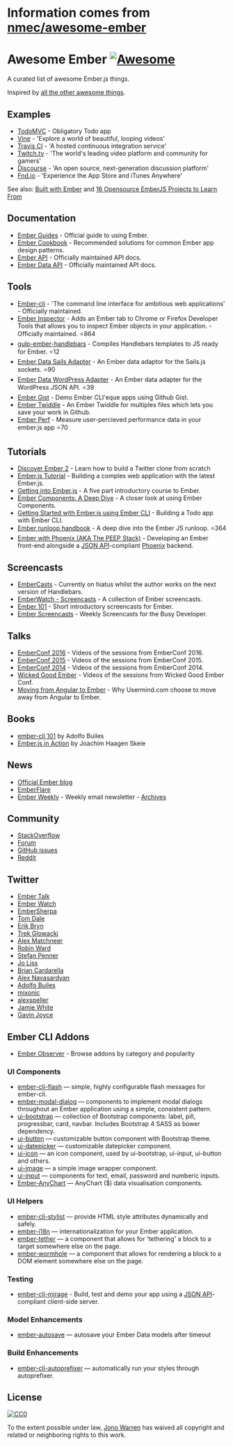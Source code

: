 # Information comes from [nmec/awesome-ember](https://github.com/nmec/awesome-ember)
# Awesome Ember [![Awesome](https://cdn.rawgit.com/sindresorhus/awesome/d7305f38d29fed78fa85652e3a63e154dd8e8829/media/badge.svg)](https://github.com/sindresorhus/awesome)

A curated list of awesome Ember.js things.

Inspired by [all the other awesome things](https://github.com/bayandin/awesome-awesomeness).

## Examples

- [TodoMVC](http://todomvc.com/examples/emberjs/) - Obligatory Todo app
- [Vine](https://vine.co/) - 'Explore a world of beautiful, looping videos'
- [Travis CI](https://travis-ci.org/) - 'A hosted continuous integration service'
- [Twitch.tv](http://www.twitch.tv/directory) - 'The world's leading video platform and community for gamers'
- [Discourse](http://try.discourse.org/) - 'An open source, next-generation discussion platform'
- [Fnd.io](https://fnd.io/) - 'Experience the App Store and iTunes Anywhere'

See also: [Built with Ember](http://builtwithember.io/) and [16 Opensource EmberJS Projects to Learn From](https://www.icicletech.com/blog/16-opensource-emberjs-projects-to-learn-from)

## Documentation

- [Ember Guides](http://emberjs.com/guides/) - Official guide to using Ember.
- [Ember Cookbook](http://emberjs.com/guides/cookbook/) - Recommended solutions for common Ember app design patterns.
- [Ember API](http://emberjs.com/api/) - Officially maintained API docs.
- [Ember Data API](http://emberjs.com/api/data/) - Officially maintained API docs.

## Tools

- [Ember-cli](http://ember-cli.com/) - 'The command line interface for ambitious web applications' - Officially maintained.
- [Ember Inspector](https://github.com/emberjs/ember-inspector) - Adds an Ember tab to Chrome or Firefox Developer Tools that allows you to inspect Ember objects in your application. - Officially maintained. :star:864
- [gulp-ember-handlebars](https://github.com/fuseelements/gulp-ember-handlebars) - Compiles Handlebars templates to JS ready for Ember. :star:12
- [Ember Data Sails Adapter](https://github.com/bmac/ember-data-sails-adapter) - An Ember data adaptor for the Sails.js sockets. :star:90
- [Ember Data WordPress Adapter](https://github.com/HeyHumanAgency/Ember-Data-WordPress) - An Ember data adapter for the WordPress JSON API. :star:39
- [Ember Gist](http://ember-gist.joostdvrs.com/) - Demo Ember CLI'eque apps using Github Gist.
- [Ember Twiddle](https://ember-twiddle.com/) - An Ember Twiddle for multiples files which lets you save your work in Github.
- [Ember Perf](https://github.com/mike-north/ember-perf) - Measure user-percieved performance data in your ember.js app :star:70

## Tutorials

- [Discover Ember 2](https://www.ludu.co/course/ember) - Learn how to build a Twitter clone from scratch
- [Ember.js Tutorial](http://yoember.com) - Building a complex web application with the latest Ember.js.
- [Getting into Ember.js](http://code.tutsplus.com/tutorials/getting-into-emberjs--net-30709) - A five part introductory course to Ember.
- [Ember Components: A Deep Dive](http://code.tutsplus.com/tutorials/ember-components-a-deep-dive--net-35551) - A closer look at using Ember Components.
- [Getting Started with Ember.js using Ember CLI](http://thetechcofounder.com/getting-started-with-ember-js-using-ember-cli/) - Building a Todo app with Ember CLI.
- [Ember runloop handbook](https://github.com/eoinkelly/ember-runloop-handbook) - A deep dive into the Ember JS runloop. :star:364
- [Ember with Phoenix (AKA The PEEP Stack)](https://medium.com/peep-stack) - Developing an Ember front-end alongside a [JSON API](http://jsonapi.org/)-compliant [Phoenix](http://www.phoenixframework.org/) backend.

## Screencasts

- [EmberCasts](http://www.embercasts.com/) - Currently on hiatus whilst the author works on the next version of Handlebars.
- [EmberWatch - Screencasts](http://emberwatch.com/screencasts.html) - A collection of Ember screencasts.
- [Ember 101](http://ember101.com/) - Short introductory screencasts for Ember.
- [Ember Screencasts](https://www.emberscreencasts.com/) - Weekly Screencasts for the Busy Developer.

## Talks

- [EmberConf 2016](https://www.youtube.com/playlist?list=PL4eq2DPpyBblc8aQAd516-jGMdAhEeUiW) - Videos of the sessions from EmberConf 2016.
- [EmberConf 2015](https://www.youtube.com/playlist?list=PLE7tQUdRKcyacwiUPs0CjPYt6tJub4xXU) - Videos of the sessions from EmberConf 2015.
- [EmberConf 2014](https://www.youtube.com/playlist?list=PLE7tQUdRKcyaOyfBnAndJxQ9PNVmKva0d) - Videos of the sessions from EmberConf 2014.
- [Wicked Good Ember](https://www.youtube.com/channel/UCwFd5yPBeWsbZHDWc-3KhjA) - Videos of the sessions from Wicked Good Ember Conf.
- [Moving from Angular to Ember](https://www.youtube.com/watch?v=EFmgLyR-Svo) - Why Usermind.com choose to move away from Angular to Ember.

## Books

- [ember-cli 101](https://leanpub.com/ember-cli-101) by Adolfo Builes
- [Ember.js in Action](http://manning.com/skeie/) by Joachim Haagen Skeie

## News

- [Official Ember blog](http://emberjs.com/blog/)
- [EmberFlare](https://emberflare.com)
- [Ember Weekly](http://emberweekly.com/) - Weekly email newsletter - [Archives](http://us4.campaign-archive2.com/home/?u=ac25c8565ec37f9299ac75ca0&id=e96229d21d)

## Community

- [StackOverflow](http://stackoverflow.com/questions/tagged/ember.js)
- [Forum](http://discuss.emberjs.com/)
- [GitHub issues](https://github.com/emberjs/ember.js/issues)
- [Reddit](https://www.reddit.com/r/emberjs/)

## Twitter

- [Ember Talk](https://twitter.com/emberjstalk)
- [Ember Watch](https://twitter.com/EmberWatch)
- [EmberSherpa](https://twitter.com/EmberSherpa)
- [Tom Dale](https://twitter.com/tomdale)
- [Erik Bryn](https://twitter.com/ebryn)
- [Trek Glowacki](https://twitter.com/trek)
- [Alex Matchneer](https://twitter.com/machty)
- [Robin Ward](https://twitter.com/eviltrout)
- [Stefan Penner](https://twitter.com/stefanpenner)
- [Jo Liss](https://twitter.com/jo_liss)
- [Brian Cardarella](https://twitter.com/bcardarella)
- [Alex Navasardyan](https://twitter.com/twokul)
- [Adolfo Builes](https://twitter.com/abuiles)
- [mixonic](https://twitter.com/mixonic)
- [alexspeller](https://twitter.com/alexspeller)
- [Jamie White](https://twitter.com/jgwhite)
- [Gavin Joyce](https://twitter.com/gavinjoyce)

## Ember CLI Addons

- [Ember Observer](https://emberobserver.com) - Browse addons by category and popularity

### UI Components

- [ember-cli-flash](https://github.com/poteto/ember-cli-flash) — simple, highly configurable flash messages for ember-cli.
- [ember-modal-dialog](https://github.com/yapplabs/ember-modal-dialog) — components to implement modal dialogs throughout an Ember application using a simple, consistent pattern.
- [ui-bootstrap](https://www.npmjs.com/package/ui-bootstrap) — collection of Bootstrap components: label, pill, progressbar, card, navbar. Includes Bootstrap 4 SASS as bower dependency.
- [ui-button](https://www.npmjs.com/package/ui-button) — customizable button component with Bootstrap theme.
- [ui-datepicker](https://www.npmjs.com/package/ui-datepicker) — customizable datepicker component.
- [ui-icon](https://ui-icon.firebaseapp.com/) — an icon component, used by ui-bootstrap, ui-input, ui-button and others.
- [ui-image](https://ui-image.firebaseapp.com/) — a simple image wrapper component.
- [ui-input](https://ui-input.firebaseapp.com/) — components for text, email, password and numberic inputs.
- [Ember-AnyChart](https://github.com/AnyChart/AnyChart-Ember) — AnyChart ($) data visualisation components.

### UI Helpers

- [ember-cli-stylist](https://www.npmjs.com/package/ember-cli-stylist) — provide HTML style attributes dynamically and safely.
- [ember-i18n](https://www.npmjs.com/package/ember-i18n) — internationalization for your Ember application.
- [ember-tether](https://github.com/yapplabs/ember-tether) — a component that allows for 'tethering' a block to a target somewhere else on the page.
- [ember-wormhole](https://github.com/yapplabs/ember-wormhole) — a component that allows for rendering a block to a DOM element somewhere else on the page.

### Testing

- [ember-cli-mirage](http://www.ember-cli-mirage.com/) - Build, test and demo your app
using a [JSON API](http://jsonapi.org/)-compliant client-side server.

### Model Enhancements

- [ember-autosave](https://www.npmjs.com/package/ember-autosave) — autosave your Ember Data models after timeout

### Build Enhancements

- [ember-cli-autoprefixer](https://github.com/kimroen/ember-cli-autoprefixer) — automatically run your styles through autoprefixer.

## License

[![CC0](http://mirrors.creativecommons.org/presskit/buttons/88x31/svg/cc-zero.svg)](https://creativecommons.org/publicdomain/zero/1.0/)

To the extent possible under law, [Jono Warren](https://jwarren.co.uk) has waived all copyright and related or neighboring rights to this work.

